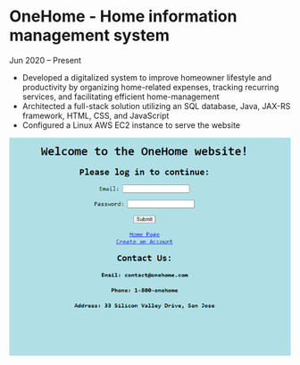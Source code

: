 # OneHome - Home information management system
Jun 2020 – Present

- Developed a digitalized system to improve homeowner lifestyle and productivity by organizing home-related
expenses, tracking recurring services, and facilitating efficient home-management
- Architected a full-stack solution utilizing an SQL database, Java, JAX-RS framework, HTML, CSS, and JavaScript
- Configured a Linux AWS EC2 instance to serve the website


![alt text](https://github.com/haseebhasan2019/OneHome/blob/master/Screenshot%20(80).PNG?raw=true)

